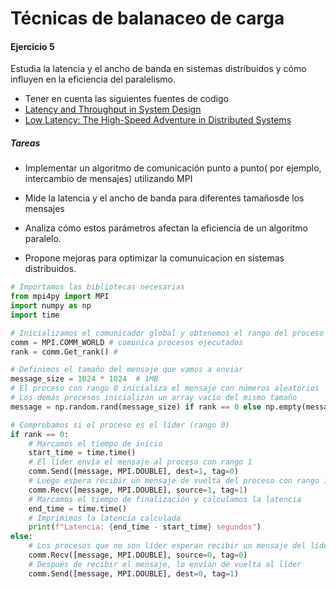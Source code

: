 # Técnicas de balanaceo de carga

#### Ejercicio 5
Estudia la latencia y el ancho de banda en sistemas distribuidos y cómo influyen en la eficiencia del paralelismo.

* Tener en cuenta las siguientes fuentes de codigo
* [Latency and Throughput in System Design](https://www.geeksforgeeks.org/latency-in-system-design/)
* [Low Latency: The High-Speed Adventure in Distributed Systems](https://medium.com/@mayankkumar1205/low-latency-the-high-speed-adventure-in-distributed-systems-bd2d6a1f2c8d)


##### Tareas
* Implementar un algoritmo de comunicación punto a punto( por ejemplo, intercambio de mensajes) utilizando MPI

* Mide la latencia y el ancho de banda para diferentes tamañosde los mensajes

* Analiza cómo estos parámetros afectan la eficiencia de un algoritmo paralelo.

* Propone mejoras para optimizar la comunuicacion en sistemas distribuidos.

```python
# Importamos las bibliotecas necesarias
from mpi4py import MPI
import numpy as np
import time

# Inicializamos el comunicador global y obtenemos el rango del proceso actual
comm = MPI.COMM_WORLD # comunica procesos ejecutados
rank = comm.Get_rank() # 

# Definimos el tamaño del mensaje que vamos a enviar
message_size = 1024 * 1024  # 1MB
# El proceso con rango 0 inicializa el mensaje con números aleatorios
# Los demás procesos inicializan un array vacío del mismo tamaño
message = np.random.rand(message_size) if rank == 0 else np.empty(message_size)

# Comprobamos si el proceso es el líder (rango 0)
if rank == 0:
    # Marcamos el tiempo de inicio
    start_time = time.time()
    # El líder envía el mensaje al proceso con rango 1
    comm.Send([message, MPI.DOUBLE], dest=1, tag=0)
    # Luego espera recibir un mensaje de vuelta del proceso con rango 1
    comm.Recv([message, MPI.DOUBLE], source=1, tag=1)
    # Marcamos el tiempo de finalización y calculamos la latencia
    end_time = time.time()
    # Imprimimos la latencia calculada
    print(f"Latencia: {end_time - start_time} segundos")
else:
    # Los procesos que no son líder esperan recibir un mensaje del líder
    comm.Recv([message, MPI.DOUBLE], source=0, tag=0)
    # Después de recibir el mensaje, lo envían de vuelta al líder
    comm.Send([message, MPI.DOUBLE], dest=0, tag=1)

```
